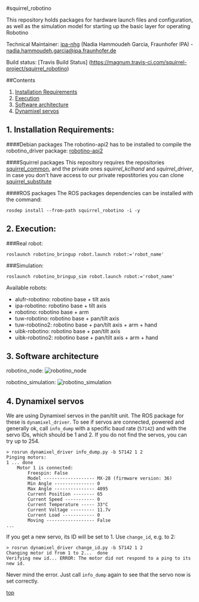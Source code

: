 <a id="top"/> 
#squirrel_robotino

This repository holds packages for hardware launch files and configuration, as well as the simulation model for starting up the basic layer for operating Robotino

Technical Maintainer: [ipa-nhg](https://github.com/ipa-nhg/) (Nadia Hammoudeh Garcia, Fraunhofer IPA) - nadia.hammoudeh.garcia@ipa.fraunhofer.de

Build status: [Travis Build Status] (https://magnum.travis-ci.com/squirrel-project/squirrel_robotino)

##Contents

1. <a href="#1--installation-requirements">Installation Requirements</a>
2. <a href="#2--execution">Execution</a>
3. <a href="#3--software-architecture">Software architecture</a>
4. <a href="#4--dynamixel-servos">Dynamixel servos</a>


## 1. Installation Requirements: <a id="1--installation-requirements"/> 

####Debian packages
The robotino-api2 has to be installed to compile the robotino_driver package: [robotino-api2](http://wiki.openrobotino.org/index.php?title=Install_daemons_v3)

####Squirrel packages
This repository requires the repositories [squirrel_common](https://github.com/squirrel-project/squirrel_common), and the private ones *squirrel_kclhand* and *squirrel_driver*, in case you don't have access to our private repostitories you can clone [squirrel_substitute](https://github.com/squirrel-project/squirrel_substitute)

####ROS packages
The ROS packages dependencies can be installed with the command:
```
rosdep install --from-path squirrel_robotino -i -y
```
## 2. Execution: <a id="2--execution"/> 
###Real robot:
```
roslaunch robotino_bringup robot.launch robot:='robot_name'
```
###Simulation:
```
roslaunch robotino_bringup_sim robot.launch robot:='robot_name'
```
Available robots:

* alufr-robotino: robotino base + tilt axis
* ipa-robotino: robotino base + tilt axis
* robotino: robotino base + arm
* tuw-robotino: robotino base + pan/tilt axis
* tuw-robotino2: robotino base + pan/tilt axis + arm + hand
* uibk-robotino: robotino base + pan/tilt axis
* uibk-robotino2: robotino base + pan/tilt axis + arm + hand

## 3. Software architecture <a id="3--software-architecture"/> 

robotino_node: ![robotino_node](https://github.com/squirrel-project/squirrel_robotino/blob/indigo_dev/robotino_node.png "Architecture")

robotino_simulation: ![robotino_simulation](https://github.com/squirrel-project/squirrel_robotino/blob/indigo_dev/squirrel_simulation.png "Architecture")

## 4. Dynamixel servos <a id="4--dynamixel-servos"/> 

We are using Dynamixel servos in the pan/tilt unit. The ROS package for these is `dynamixel_driver`. To see if servos are connected, powered and generally ok, call `info_dump` with a specific baud rate (`57142`) and with the servo IDs, which should be 1 and 2. If you do not find the servos, you can try up to 254.
```
> rosrun dynamixel_driver info_dump.py -b 57142 1 2
Pinging motors:
1 ... done
    Motor 1 is connected:
        Freespin: False
        Model ------------------- MX-28 (firmware version: 36)
        Min Angle --------------- 0
        Max Angle --------------- 4095
        Current Position -------- 65
        Current Speed ----------- 0
        Current Temperature ----- 33°C
        Current Voltage --------- 11.7v
        Current Load ------------ 0
        Moving ------------------ False
...
```
If you get a new servo, its ID will be set to 1. Use `change_id`, e.g. to 2:
```
> rosrun dynamixel_driver change_id.py -b 57142 1 2
Changing motor id from 1 to 2...  done
Verifying new id... ERROR: The motor did not respond to a ping to its new id.
```
Never mind the error. Just call `info_dump` again to see that the servo now is set correctly.

<a href="#top">top</a>
